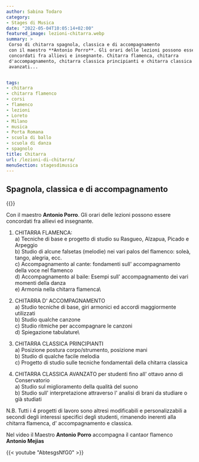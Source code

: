 ```yaml
---
author: Sabina Todaro
category:
- Stages di Musica
date: "2022-05-04T10:05:14+02:00"
featured_image: lezioni-chitarra.webp
summary: >
 Corso di chitarra spagnola, classica e di accompagnamento
 con il maestro **Antonio Porro**. Gli orari delle lezioni possono essere
 concordati fra allievi e insegnante. Chitarra flamenca, chitarra
 d'accompagnamento, chitarra classica principianti e chitarra classica
 avanzati...


tags:
- chitarra
- chitarra flamenco
- corsi
- flamenco
- lezioni
- Loreto
- Milano
- musica
- Porta Romana
- scuola di ballo
- scuola di danza
- spagnolo
title: Chitarra
url: /lezioni-di-chitarra/
menuSection: stagesdimusica
---
```

## Spagnola, classica e di accompagnamento

<div class="mw7 fr pl4">
{{<figureh src="lezioni-chitarra.webp"
alt="Arpeggio con la chitarra"
caption="Arpeggio con la chitarra" >}}
</div>

Con il maestro **Antonio Porro**. Gli orari delle lezioni possono essere concordati fra allievi ed insegnante.

1) CHITARRA FLAMENCA:\
a) Tecniche di base e progetto di studio su Rasgueo, Alzapua, Picado e Arpeggio\
b) Studio di alcune falsetas (melodie) nei vari palos del flamenco: soleà, tango, alegria, ecc.\
c) Accompagnamento al cante: fondamenti sull' accompagnamento della voce nel flamenco\
d) Accompagnamento al baile: Esempi sull' accompagnamento dei vari momenti della danza\
e) Armonia nella chitarra flamenca\

2) CHITARRA D' ACCOMPAGNAMENTO\
a) Studio tecniche di base, giri armonici ed accordi maggiormente utilizzati\
b) Studio qualche canzone\
c) Studio ritmiche per accompagnare le canzoni\
d) Spiegazione tabulature\

3) CHITARRA CLASSICA PRINCIPIANTI\
a) Posizione postura corpo/strumento, posizione mani\
b) Studio di qualche facile melodia\
c) Progetto di studio sulle tecniche fondamentali della chitarra classica

4) CHITARRA CLASSICA AVANZATO per studenti fino all' ottavo anno di Conservatorio\
a) Studio sul miglioramento della qualità del suono\
b) Studio sull' interpretazione attraverso l' analisi di brani da studiare o già studiati

N.B. Tutti i 4 progetti di lavoro sono altresì modificabili e personalizzabili a secondi degli interessi specifici degli studenti, rimanendo inerenti alla chitarra flamenca, d' accompagnamento e classica.

Nel video il Maestro **Antonio Porro** accompagna il cantaor flamenco **Antonio Mejias**

{{< youtube "AbtesgsNfG0" >}}